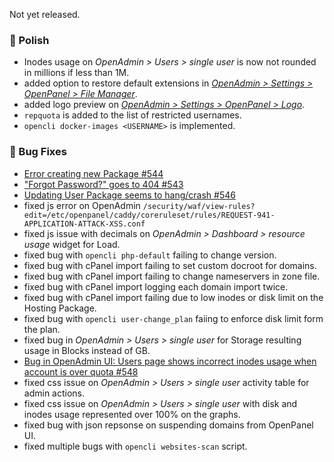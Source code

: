 Not yet released.

### 💅 Polish
- Inodes usage on *OpenAdmin > Users > single user* is now not rounded in millions if less than 1M.
- added option to restore default extensions in [*OpenAdmin > Settings > OpenPanel > File Manager*](https://i.postimg.cc/rydPd9z4/2025-07-03-16-38.png).
- added logo preview on [*OpenAdmin > Settings > OpenPanel > Logo*](https://i.postimg.cc/5xhYd4LM/2025-07-03-16-42.png).
- `repquota` is added to the list of restricted usernames.
- `opencli docker-images <USERNAME>` is implemented.

### 🐛 Bug Fixes
- [Error creating new Package #544](https://github.com/stefanpejcic/OpenPanel/issues/544)
- ["Forgot Password?" goes to 404 #543](https://github.com/stefanpejcic/OpenPanel/issues/543)
- [Updating User Package seems to hang/crash #546](https://github.com/stefanpejcic/OpenPanel/issues/546)
- fixed js error on OpenAdmin `/security/waf/view-rules?edit=/etc/openpanel/caddy/coreruleset/rules/REQUEST-941-APPLICATION-ATTACK-XSS.conf`
- fixed js issue with decimals on *OpenAdmin > Dashboard > resource usage* widget for Load.
- fixed bug with `opencli php-default` failing to change version.
- fixed bug with cPanel import failing to set custom docroot for domains.
- fixed bug with cPanel import failing to change nameservers in zone file.
- fixed bug with cPanel import logging each domain import twice.
- fixed bug with cPanel import failing due to low inodes or disk limit on the Hosting Package.
- fixed bug with `opencli user-change_plan` faiing to enforce disk limit form the plan.
- fixed bug in *OpenAdmin > Users > single user* for Storage resulting usage in Blocks instead of GB.
- [Bug in OpenAdmin UI: Users page shows incorrect inodes usage when account is over quota #548](https://github.com/stefanpejcic/OpenPanel/issues/548)
- fixed css issue on *OpenAdmin > Users > single user* activity table for admin actions.
- fixed css issue on *OpenAdmin > Users > single user* with disk and inodes usage represented over 100% on the graphs.
- fixed bug with json repsonse on suspending domains from OpenPanel UI.
- fixed multiple bugs with `opencli websites-scan` script.
